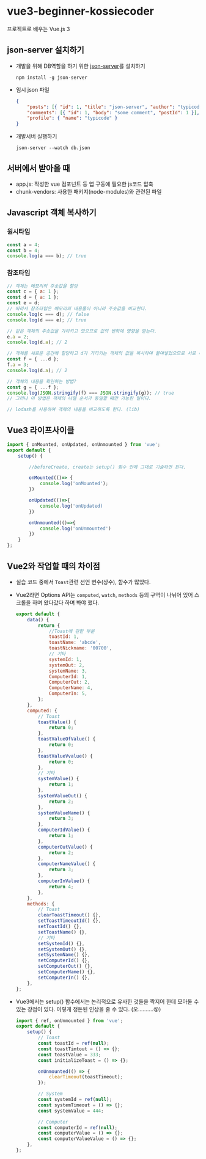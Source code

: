 # vue3-beginner-kossiecoder

프로젝트로 배우는 Vue.js 3

## json-server 설치하기

-   개발을 위해 DB역할을 하기 위한 [json-server](https://www.npmjs.com/package/json-server)를 설치하기
    ```
    npm install -g json-server
    ```
-   임시 json 파일
    ```json
    {
        "posts": [{ "id": 1, "title": "json-server", "author": "typicode" }],
        "comments": [{ "id": 1, "body": "some comment", "postId": 1 }],
        "profile": { "name": "typicode" }
    }
    ```
-   개발서버 실행하기
    ```
    json-server --watch db.json
    ```

## 서버에서 받아올 때

-   app.js: 작성한 vue 컴포넌트 등 앱 구동에 필요한 js코드 압축
-   chunk-vendors: 사용한 패키지(node-modules)와 관련된 파일

## Javascript 객체 복사하기

### 원시타입

```js
const a = 4;
const b = 4;
console.log(a === b); // true
```

### 참조타입

```js
// 객체는 메모리의 주솟값을 할당
const c = { a: 1 };
const d = { a: 1 };
const e = d;
// 따라서 참조타입은 메모리의 내용물이 아니라 주솟값을 비교한다.
console.log(c === d); // false
console.log(d === e); // true

// 같은 객체의 주솟값을 가리키고 있으므로 값의 변화에 영향을 받는다.
e.a = 2;
console.log(d.a); // 2

// 객체를 새로운 공간에 할당하고 d가 가리키는 객체의 값을 복사하여 붙여넣었으므로 서로 다른 객체이다. (서로 같은 객체를 공유하지 않는다)
const f = { ...d };
f.a = 3;
console.log(d.a); // 2

// 객체의 내용을 확인하는 방법?
const g = { ...f };
console.log(JSON.stringify(f) === JSON.stringify(g)); // true
// 그러나 이 방법은 객체의 나열 순서가 동일할 때만 가능한 일이다.

// lodash를 사용하여 객체의 내용을 비교하도록 한다. (lib)
```

## Vue3 라이프사이클

```js
import { onMounted, onUpdated, onUnmounted } from 'vue';
export default {
    setup() {

        //beforeCreate, create는 setup() 함수 안에 그대로 기술하면 된다.

        onMounted(()=> {
            console.log('onMounted');
        })

        onUpdated(()=>{
            console.log('onUpdated)
        })

        onUnmounted(()=>{
            console.log('onUnmounted')
        })
    }
};
```

## Vue2와 작업할 때의 차이점

-   실습 코드 중에서 `Toast`관련 선언 변수(상수), 함수가 많았다.
-   Vue2라면 Options API는 `computed`, `watch`, `methods` 등의 구역이 나뉘어 있어 스크롤을 하며 왔다갔다 하며 봐야 했다.

    ```js
    export default {
        data() {
            return {
                //Toast에 관한 부분
                toastId: 1,
                toastName: 'abcde',
                toastNickname: '00700',
                // 기타
                systemId: 1,
                systemOut: 2,
                systemName: 3,
                ComputerId: 1,
                ComputerOut: 2,
                ComputerName: 4,
                ComputerIn: 5,
            };
        },
        computed: {
            // Toast
            toastValue() {
                return 0;
            },
            toastValueOfValue() {
                return 0;
            },
            toastValueVvalue() {
                return 0;
            },
            // 기타
            systemValue() {
                return 1;
            },
            systemValueOut() {
                return 2;
            },
            systemValueName() {
                return 3;
            },
            computerIdValue() {
                return 1;
            },
            computerOutValue() {
                return 2;
            },
            computerNameValue() {
                return 3;
            },
            computerInValue() {
                return 4;
            },
        },
        methods: {
            // Toast
            clearToastTimeout() {},
            setToastTimeoutId() {},
            setToastId() {},
            setToastName() {},
            // 기타
            setSystemId() {},
            setSystemOut() {},
            setSystemName() {},
            setComputerId() {},
            setComputerOut() {},
            setComputerName() {},
            setComputerIn() {},
        },
    };
    ```

-   Vue3에서는 setup() 함수에서는 논리적으로 유사한 것들을 짝지어 한데 모아둘 수 있는 장점이 있다.
    이렇게 정돈된 인상을 줄 수 있다. (오..........😮)

    ```js
    import { ref, onUnmounted } from 'vue';
    export default {
        setup() {
            // Toast
            const toastId = ref(null);
            const toastTimtout = () => {};
            const toastValue = 333;
            const initializeToast = () => {};

            onUnmounted(() => {
                clearTimeout(toastTimeout);
            });

            // System
            const systemId = ref(null);
            const systemTimeout = () => {};
            const systemValue = 444;

            // Computer
            const computerId = ref(null);
            const computerValue = () => {};
            const computerValueValue = () => {};
        },
    };
    ```
